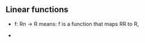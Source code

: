 ## Linear functions
* f: R</sup>n</sup> -> R means:  f is a function that maps R</sup>R</sup> to R, 

*
